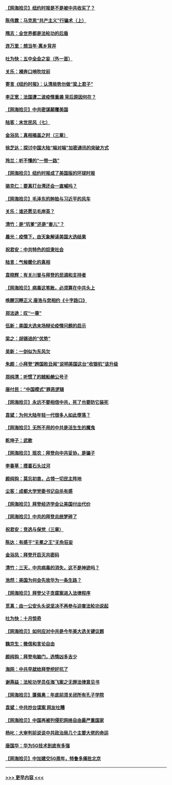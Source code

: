 #### [【网海拾贝】纽约时报是不是被中共收买了？](../pages/nsc993/n12515122.md?t=10311403) 
#### [陈伟霆：马克思“共产主义”行骗术（上）](../pages/nsc993/n12510217.md?t=10311403) 
#### [隋志：全世界都是法轮功的后盾](../pages/nsc993/n12510636.md?t=10311403) 
#### [连万里：想当年‧离乡背井](../pages/nsc993/n12510623.md?t=10311403) 
#### [吐为快：五中全会之妄（外一首）](../pages/nsc993/n12510470.md?t=10311403) 
#### [关乐：裸奔口哨吹坟前](../pages/nsc993/n12510403.md?t=10311403) 
#### [寄言《纽约时报》：认清局势勿做“梁上君子”](../pages/nsc993/n12510042.md?t=10311403) 
#### [李正宽：法国遭二波疫情重袭 背后原因何在？](../pages/nsc993/n12509971.md?t=10311403) 
#### [【网海拾贝】中共密谋颠覆美国](../pages/nsc993/n12509816.md?t=10311403) 
#### [陆客：末世民风（七）](../pages/nsc993/n12507822.md?t=10311403) 
#### [金浴凤：真相揭盖之时（三章）](../pages/nsc993/n12507804.md?t=10311403) 
#### [徐芝达：探讨中国大陆“端对端”加密通讯的突破方式](../pages/nsc993/n12507682.md?t=10311403) 
#### [玲兰：听不懂的“一带一路”](../pages/nsc993/n12507669.md?t=10311403) 
#### [【网海拾贝】纽约时报成了美国版的环球时报](../pages/nsc993/n12507053.md?t=10311403) 
#### [骆克仁：要真打台湾还会一直喊吗？](../pages/nsc993/n12506843.md?t=10311403) 
#### [【网海拾贝】毛泽东的肿脸与习近平的风车](../pages/nsc993/n12504537.md?t=10311403) 
#### [关乐：谁还愿见毛岸英？](../pages/nsc993/n12503866.md?t=10311403) 
#### [清竹：是“坑爹”还是“害儿”？](../pages/nsc993/n12503034.md?t=10311403) 
#### [晨光：疫情下，由天象解读美国大选结果](../pages/nsc993/n12502536.md?t=10311403) 
#### [祝君安：中共特色的奴隶社会](../pages/nsc993/n12501529.md?t=10311403) 
#### [陆言：气候暖化的真相](../pages/nsc993/n12501183.md?t=10311403) 
#### [袁晓辉：有关川普与拜登的民调和支持者](../pages/nsc993/n12500433.md?t=10311403) 
#### [【网海拾贝】病毒这笔账，必须算在中共头上](../pages/nsc993/n12500320.md?t=10311403) 
#### [唤醒沉睡正义 唐浩与您相约《十字路口》](../pages/nsc993/n12497980.md?t=10311403) 
#### [郑法途：叹“一尊”](../pages/nsc993/n12498837.md?t=10311403) 
#### [伍新：美国大选末场辩论疫情问题的启示](../pages/nsc993/n12498829.md?t=10311403) 
#### [梁之：胡锡进的“优势”](../pages/nsc993/n12498780.md?t=10311403) 
#### [吴新：一剑似为东风欠](../pages/nsc993/n12498772.md?t=10311403) 
#### [朱颜：小拜登“跨国败丑闻”说明美国这台“收银机”该升级](../pages/nsc993/n12498731.md?t=10311403) 
#### [郑纯清：听惯了的贼船艄公号子](../pages/nsc993/n12498721.md?t=10311403) 
#### [唐付民：“中国模式”罪恶逻辑](../pages/nsc993/n12498310.md?t=10311403) 
#### [【网海拾贝】永远不要相信中共，死了也要防它装死](../pages/nsc993/n12498162.md?t=10311403) 
#### [袁斌：为何大陆年轻一代很多人如此堕落？](../pages/nsc993/n12495696.md?t=10311403) 
#### [【网海拾贝】无所不用的中共是活生生的魔鬼](../pages/nsc993/n12495621.md?t=10311403) 
#### [乾坤子：武歌](../pages/nsc993/n12493391.md?t=10311403) 
#### [【网海拾贝】班农：拜登向中共妥协，是骗子](../pages/nsc993/n12492877.md?t=10311403) 
#### [李春草：摸着石头过河](../pages/nsc993/n12491121.md?t=10311403) 
#### [颜纯钩：莫忘初衷，占领一切民主阵地](../pages/nsc993/n12490965.md?t=10311403) 
#### [尘客：成都大学党委书记自杀有感](../pages/nsc993/n12490950.md?t=10311403) 
#### [【网海拾贝】拜登经济学会让美国付出代价](../pages/nsc993/n12489662.md?t=10311403) 
#### [【网海拾贝】中共的拜登总统梦碎了](../pages/nsc993/n12487896.md?t=10311403) 
#### [祝君安：竞选与保党（三章）](../pages/nsc993/n12487258.md?t=10311403) 
#### [陈达：有感于“无冕之王”无免狂妄](../pages/nsc993/n12485133.md?t=10311403) 
#### [金浴凤：拜登开启灭共密码](../pages/nsc993/n12485125.md?t=10311403) 
#### [清竹：三天，中共病毒的消失，这不是神迹吗？](../pages/nsc993/n12485027.md?t=10311403) 
#### [浩然：美国为何会先放华为一条生路？](../pages/nsc993/n12484997.md?t=10311403) 
#### [【网海拾贝】拜登父子贪腐案进入法律程序](../pages/nsc993/n12484957.md?t=10311403) 
#### [觅真：由一公安头头说坚决不再参与迫害法轮功说起](../pages/nsc993/n12484212.md?t=10311403) 
#### [吐为快：十月惊奇](../pages/nsc993/n12484172.md?t=10311403) 
#### [【网海拾贝】如何应对中共是今年美大选关键议题](../pages/nsc993/n12483755.md?t=10311403) 
#### [魏京生：微信和言论自由](../pages/nsc993/n12483372.md?t=10311403) 
#### [颜纯钩：拜登电脑门，选情凶多吉少](../pages/nsc993/n12482666.md?t=10311403) 
#### [海网：中共早就给拜登挖好坑了](../pages/nsc993/n12482660.md?t=10311403) 
#### [谢燕益：法轮功学员任海飞案之无罪法律意见书](../pages/nsc993/n12482512.md?t=10311403) 
#### [【网海拾贝】蓬佩奥：年底前须关闭所有孔子学院](../pages/nsc993/n12482443.md?t=10311403) 
#### [袁斌：中共炒台谍案 网友吐糟](../pages/nsc993/n12481564.md?t=10311403) 
#### [【网海拾贝】中国再被列侵犯网络自由最严重国家](../pages/nsc993/n12479643.md?t=10311403) 
#### [杨叱：大审判前说说中共政治局几个主要大佬的命运](../pages/nsc993/n12477527.md?t=10311403) 
#### [唐国华：华为5G技术到底有多强](../pages/nsc993/n12477483.md?t=10311403) 
#### [【网海拾贝】中加建交50周年，特鲁多痛批北京](../pages/nsc993/n12476892.md?t=10311403) 

----
#### [ >>> 更早内容 <<< ](../indexes/nsc993-earlier.md)
